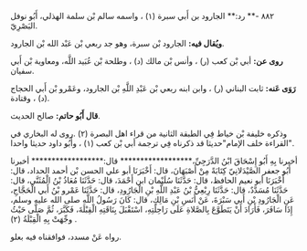 ٨٨٢ -** رد:** الجارود بن أَبي سبرة (١) ، واسمه سالم بْن سلمة الهذلي، أَبُو نوفل البَصْرِيّ.

**ويُقال فيه:** الجارود بْن سبرة، وهو جد ربعي بْن عَبْد الله بْن الجارود.

**روى عن:** أبي بْن كعب (ر) ، وأنس بْن مالك (د) ، وطلحة بْن عُبَيد اللَّه، ومعاوية بْن أَبي سفيان.

**رَوَى عَنه:** ثابت البناني (ر) ، وابن ابنه ربعي بْن عَبْدِ اللَّهِ بْن الجارود، وعَمْرو بْن أَبي الحجاج (د) ، وقتادة.

**قال أَبُو حاتم:** صالح الحديث.

وذكره خليفة بْن خياط فِي الطبقة الثانية من قراء اهل البصرة (٢) .روى له البخاري في "القراءة خلف الإمام"حديثا قد ذكرناه فِي ترجمة أبي بْن كعب (١) ، وأَبُو داود حديثا واحدا.

أخبرنا بِهِ أَبُو إِسْحَاقَ ابْنُ الدَّرَجِيِّ،****************** قال:****************** أخبرنا أَبُو جعفر الصَّيْدَلانِيّ كِتَابَةً مِنْ أَصْبَهَانَ، قال: أَخْبَرَنَا أبو علي الحسن بْن أحمد الحداد، قال: أَخْبَرَنَا أبو نعيم الحافظ، قال: حَدَّثَنَا سُلَيْمان ابن أَحْمَدَ، قال: حَدَّثَنَا مُعَاذُ بْنُ الْمُثَنَّى، قال: حَدَّثَنَا مُسَدَّدٌ، قال: حَدَّثَنَا رِبْعِيُّ بْنُ عَبْدِ اللَّهِ بْنِ الْجَارُودِ، قال: حَدَّثَنَا عَمْرو بْنُ أَبي الْحَجَّاجِ، عَنِ الْجَارُودِ بْنِ أَبي سَبْرَةَ، عَنْ أَنَسِ بْنِ مَالِكٍ، قال: كَانَ رَسُولُ اللَّهِ صلى الله عليه وسلم، إِذَا سَافَرَ، فَأَرَادَ أَنْ يَتَطَوَّعَ بِالصَّلاةِ عَلَى رَاحِلَتِهِ، اسْتَقْبَلَ بِنَاقَتِهِ الْقِبْلَةَ، فَكَبَّرَ، ثُمَّ صَلَّى حَيْثُ وجِّهَتْ بِهِ الْقِبْلَةُ (٢) .

رواه عَنْ مسدد، فوافقناه فيه بعلو.
